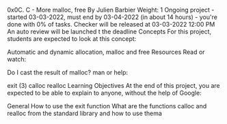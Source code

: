 0x0C. C - More malloc, free
 By Julien Barbier
 Weight: 1
 Ongoing project - started 03-03-2022, must end by 03-04-2022 (in about 14 hours) - you're done with 0% of tasks.
 Checker will be released at 03-03-2022 12:00 PM
 An auto review will be launched t the deadline
Concepts
For this project, students are expected to look at this concept:

Automatic and dynamic allocation, malloc and free
Resources
Read or watch:

Do I cast the result of malloc?
man or help:

exit (3)
calloc
realloc
Learning Objectives
At the end of this project, you are expected to be able to explain to anyone, without the help of Google:

General
How to use the exit function
What are the functions calloc and realloc from the standard library and how to use thema
